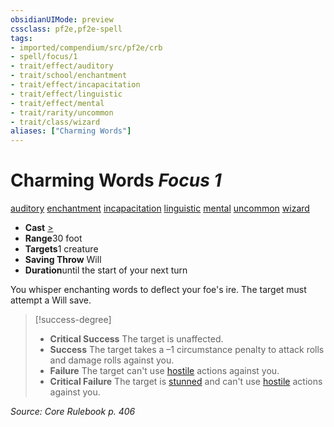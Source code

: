 ```yaml
---
obsidianUIMode: preview
cssclass: pf2e,pf2e-spell
tags:
- imported/compendium/src/pf2e/crb
- spell/focus/1
- trait/effect/auditory
- trait/school/enchantment
- trait/effect/incapacitation
- trait/effect/linguistic
- trait/effect/mental
- trait/rarity/uncommon
- trait/class/wizard
aliases: ["Charming Words"]
---
```

# Charming Words *Focus 1*   
[auditory](auditory.md)  [enchantment](enchantment.md)  [incapacitation](incapacitation.md)  [linguistic](linguistic.md)  [mental](mental.md)  [uncommon](uncommon.md)  [wizard](rules/traits/wizard.md)  

- **Cast** [>](chapter-9-playing-the-game.md#Actions "Single Action") 
- **Range**30 foot
- **Targets**1 creature
- **Saving Throw** Will
- **Duration**until the start of your next turn

You whisper enchanting words to deflect your foe's ire. The target must attempt a Will save.

> [!success-degree] 
> - **Critical Success** The target is unaffected.
> - **Success** The target takes a –1 circumstance penalty to attack rolls and damage rolls against you.
> - **Failure** The target can't use [hostile](conditions.md#Hostile) actions against you.
> - **Critical Failure** The target is [stunned](conditions.md#Stunned) and can't use [hostile](conditions.md#Hostile) actions against you.

*Source: Core Rulebook p. 406*
